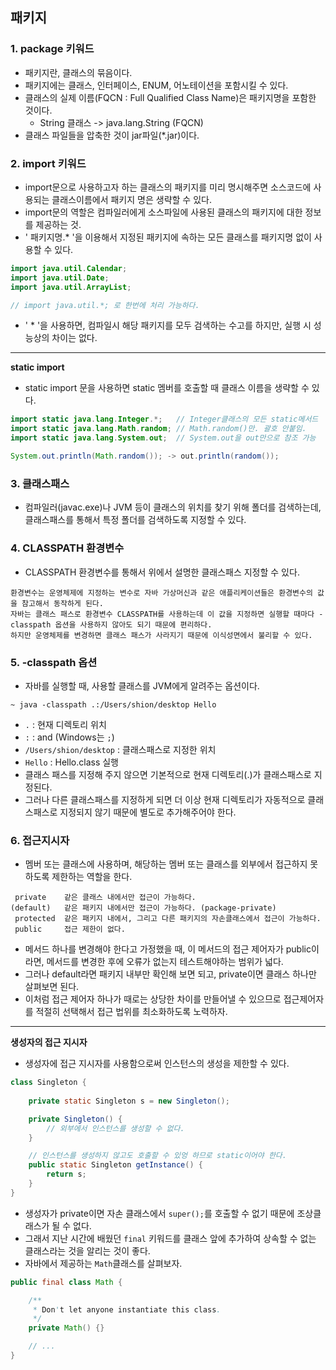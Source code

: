 ## 패키지

### 1. package 키워드

- 패키지란, 클래스의 묶음이다. 
- 패키지에는 클래스, 인터페이스, ENUM, 어노테이션을 포함시킬 수 있다.
- 클래스의 실제 이름(FQCN : Full Qualified Class Name)은 패키지명을 포함한 것이다.
    - String 클래스 -> java.lang.String (FQCN)
- 클래스 파일들을 압축한 것이 jar파일(*.jar)이다.

### 2. import 키워드

- import문으로 사용하고자 하는 클래스의 패키지를 미리 명시해주면 소스코드에 사용되는 클래스이름에서 패키지 명은 생략할 수 있다.
- import문의 역할은 컴파일러에게 소스파일에 사용된 클래스의 패키지에 대한 정보를 제공하는 것.
- ' 패키지명.* '을 이용해서 지정된 패키지에 속하는 모든 클래스를 패키지명 없이 사용할 수 있다.

```java
import java.util.Calendar;
import java.util.Date;
import java.util.ArrayList;

// import java.util.*; 로 한번에 처리 가능하다.
```

- ' * '을 사용하면, 컴파일시 해당 패키지를 모두 검색하는 수고를 하지만, 실행 시 성능상의 차이는 없다.

---

**static import**

- static import 문을 사용하면 static 멤버를 호출할 때 클래스 이름을 생략할 수 있다.

```java
import static java.lang.Integer.*;   // Integer클래스의 모든 static메서드
import static java.lang.Math.random; // Math.random()만. 괄호 안붙임.
import static java.lang.System.out;  // System.out을 out만으로 참조 가능

System.out.println(Math.random()); -> out.println(random());
```

### 3. 클래스패스

- 컴파일러(javac.exe)나 JVM 등이 클래스의 위치를 찾기 위해 폴더를 검색하는데, 클래스패스를 통해서 특정 폴더를 검색하도록 지정할 수 있다. 

### 4. CLASSPATH 환경변수

- CLASSPATH 환경변수를 통해서 위에서 설명한 클래스패스 지정할 수 있다.
```
환경변수는 운영체제에 지정하는 변수로 자바 가상머신과 같은 애플리케이션들은 환경변수의 값을 참고해서 동작하게 된다. 
자바는 클래스 패스로 환경변수 CLASSPATH를 사용하는데 이 값을 지정하면 실행할 때마다 -classpath 옵션을 사용하지 않아도 되기 때문에 편리하다. 
하지만 운영체제를 변경하면 클래스 패스가 사라지기 때문에 이식성면에서 불리할 수 있다.
```

### 5. -classpath 옵션

- 자바를 실행할 때, 사용할 클래스를 JVM에게 알려주는 옵션이다.

```
~ java -classpath .:/Users/shion/desktop Hello 
```
- `.` : 현재 디렉토리 위치
- `:` : and (Windows는 `;`)
- `/Users/shion/desktop` : 클래스패스로 지정한 위치
- `Hello` : Hello.class 실행
- 클래스 패스를 지정해 주지 않으면 기본적으로 현재 디렉토리(.)가 클래스패스로 지정된다.
- 그러나 다른 클래스패스를 지정하게 되면 더 이상 현재 디렉토리가 자동적으로 클래스패스로 지정되지 않기 때문에 별도로 추가해주어야 한다.

### 6. 접근지시자

- 멤버 또는 클래스에 사용하며, 해당하는 멤버 또는 클래스를 외부에서 접근하지 못하도록 제한하는 역할을 한다.

```
 private    같은 클래스 내에서만 접근이 가능하다.
(default)   같은 패키지 내에서만 접근이 가능하다. (package-private)
 protected  같은 패키지 내에서, 그리고 다른 패키지의 자손클래스에서 접근이 가능하다.
 public     접근 제한이 없다.
```

- 메서드 하나를 변경해야 한다고 가정했을 때, 이 메서드의 접근 제어자가 public이라면, 메서드를 변경한 후에 오류가 없는지 테스트해야하는 범위가 넓다.
- 그러나 default라면 패키지 내부만 확인해 보면 되고, private이면 클래스 하나만 살펴보면 된다.
- 이처럼 접근 제어자 하나가 때로는 상당한 차이를 만들어낼 수 있으므로 접근제어자를 적절히 선택해서 접근 법위를 최소화하도록 노력하자.

---

**생성자의 접근 지시자**

- 생성자에 접근 지시자를 사용함으로써 인스턴스의 생성을 제한할 수 있다.

```java
class Singleton {
    
    private static Singleton s = new Singleton();

    private Singleton() { 
        // 외부에서 인스턴스를 생성할 수 없다.
    }

    // 인스턴스를 생성하지 않고도 호출할 수 있엉 하므로 static이어야 한다.
    public static Singleton getInstance() {
        return s;
    }
}
```

- 생성자가 private이면 자손 클래스에서 `super();`를 호출할 수 없기 때문에 조상클래스가 될 수 없다.
- 그래서 지난 시간에 배웠던 `final` 키워드를 클래스 앞에 추가하여 상속할 수 없는 클래스라는 것을 알리는 것이 좋다.
- 자바에서 제공하는 `Math`클래스를 살펴보자.

```java
public final class Math {

    /**
     * Don't let anyone instantiate this class.
     */
    private Math() {}

    // ...
}
```
